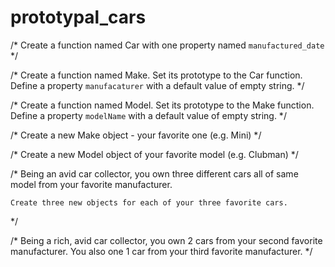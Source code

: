 # prototypal_cars
/*
  Create a function named Car with one property named `manufactured_date`
 */

/*
  Create a function named Make. 
  Set its prototype to the Car function.
  Define a property `manufacaturer` with a default value of empty string.
 */



/*
    Create a function named Model. 
    Set its prototype to the Make function.
    Define a property `modelName` with a default value of empty string.
*/


/*
    Create a new Make object - your favorite one (e.g. Mini)
*/


/*
    Create a new Model object of your favorite model (e.g. Clubman)
*/

/*
    Being an avid car collector, you own three different cars all of
    same model from your favorite manufacturer.

    Create three new objects for each of your three favorite cars.
*/


/*
    Being a rich, avid car collector, you own 2 cars from your second
    favorite manufacturer. You also one 1 car from your third favorite
    manufacturer.
*/
